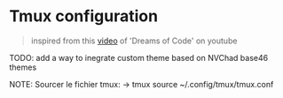 # Tmux configuration
> inspired from this [video]() of 'Dreams of Code' on youtube


TODO: add a way to inegrate custom theme based on NVChad base46 themes


NOTE: Sourcer le fichier tmux:
-> tmux source ~/.config/tmux/tmux.conf

